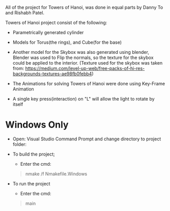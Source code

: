 All of the project for Towers of Hanoi,
was done in equal parts by Danny To and Rishabh Patel.

Towers of Hanoi project consist of the following:
  - Parametrically generated cylinder
  - Models for Torus(the rings), and Cube(for the base)
  - Another model for the Skybox was also generated using blender,
      Blender was used to Flip the normals, so the texture for the skybox
      could be applied to the interior.
      (Texture used for the skybox was taken from:
        https://medium.com/level-up-web/free-packs-of-hi-res-backgrounds-textures-ae98fb0febb4)


  - The Animations for solving Towers of Hanoi were done using Key-Frame Animation

  - A single key press(interaction) on "L" will allow the light to rotate by itself


# Windows Only

- Open: Visual Studio Command Prompt and change directory to project folder:

- To build the project;

    - Enter the cmd:
    > nmake /f Nmakefile.Windows


- To run the project

    - Enter the cmd:
    > main
